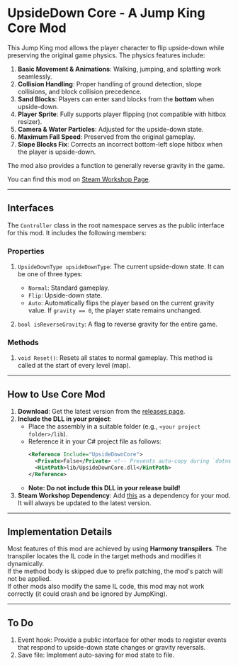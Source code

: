 # UpsideDown Core - A Jump King Core Mod

This Jump King mod allows the player character to flip upside-down while preserving the original game physics. The physics features include:

1. **Basic Movement & Animations**: Walking, jumping, and splatting work seamlessly.
2. **Collision Handling**: Proper handling of ground detection, slope collisions, and block collision precedence.
3. **Sand Blocks**: Players can enter sand blocks from the **bottom** when upside-down.
4. **Player Sprite**: Fully supports player flipping (not compatible with hitbox resizer).
5. **Camera & Water Particles**: Adjusted for the upside-down state.
6. **Maximum Fall Speed**: Preserved from the original gameplay.
7. **Slope Blocks Fix**: Corrects an incorrect bottom-left slope hitbox when the player is upside-down.

The mod also provides a function to generally reverse gravity in the game.

You can find this mod on [Steam Workshop Page](https://steamcommunity.com/sharedfiles/filedetails/?id=3410235901).

---

## Interfaces

The `Controller` class in the root namespace serves as the public interface for this mod. It includes the following members:

### Properties

1. `UpsideDownType upsideDownType`: The current upside-down state. It can be one of three types:

   - `Normal`: Standard gameplay.
   - `Flip`: Upside-down state.
   - `Auto`: Automatically flips the player based on the current gravity value. If `gravity == 0`, the player state remains unchanged.

2. `bool isReverseGravity`: A flag to reverse gravity for the entire game.

### Methods

1. `void Reset()`: Resets all states to normal gameplay. This method is called at the start of every level (map).

---

## How to Use Core Mod

1. **Download**: Get the latest version from the [releases page](https://github.com/JeFi-314/JumpKing-UpsideDownCore/releases).
2. **Include the DLL in your project**:
   - Place the assembly in a suitable folder (e.g., `<your project folder>/lib`).
   - Reference it in your C# project file as follows:
     ```xml
     <Reference Include="UpsideDownCore">
       <Private>False</Private> <!-- Prevents auto-copy during `dotnet build` -->
       <HintPath>lib/UpsideDownCore.dll</HintPath>
     </Reference>
     ```
   - **Note: Do not include this DLL in your release build!**
3. **Steam Workshop Dependency**: Add [this](https://steamcommunity.com/sharedfiles/filedetails/?id=3410235901) as a dependency for your mod. It will always be updated to the latest version.

---

## Implementation Details

Most features of this mod are achieved by using **Harmony transpilers**. The transpiler locates the IL code in the target methods and modifies it dynamically.  
If the method body is skipped due to prefix patching, the mod's patch will not be applied.  
If other mods also modify the same IL code, this mod may not work correctly (it could crash and be ignored by JumpKing).  

---

## To Do

1. Event hook: Provide a public interface for other mods to register events that respond to upside-down state changes or gravity reversals.
2. Save file: Implement auto-saving for mod state to file.

